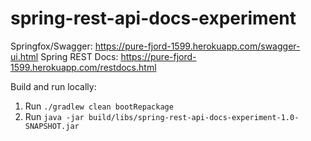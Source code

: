 # spring-rest-api-docs-experiment

Springfox/Swagger: https://pure-fjord-1599.herokuapp.com/swagger-ui.html
Spring REST Docs: https://pure-fjord-1599.herokuapp.com/restdocs.html

Build and run locally:

1. Run `./gradlew clean bootRepackage`
2. Run `java -jar build/libs/spring-rest-api-docs-experiment-1.0-SNAPSHOT.jar`
